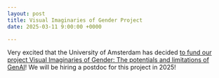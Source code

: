 ```yaml
---
layout: post
title: Visual Imaginaries of Gender Project
date: 2025-03-11 9:00:00 +0000

---
```


Very excited that the University of Amsterdam has decided [to fund our project Visual Imaginaries of Gender: The potentials and limitations of GenAI](https://rdt.uva.nl/research/research-projects/visual-imaginaries-of-gender-the-potentials-and-limitations-of-genai/visual-imaginaries-of-gender-the-potentials-and-limitations-of-genai.html)! We will be hiring a postdoc for this project in 2025!